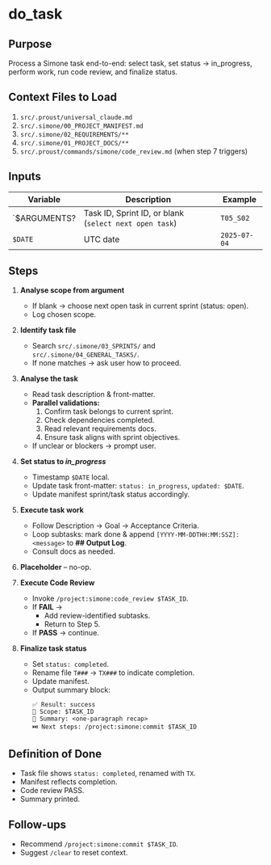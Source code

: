 # do_task

## Purpose
Process a Simone task end-to-end: select task, set status → in_progress, perform work, run code review, and finalize status.

## Context Files to Load
1. `src/.proust/universal_claude.md`
2. `src/.simone/00_PROJECT_MANIFEST.md`
3. `src/.simone/02_REQUIREMENTS/**`
4. `src/.simone/01_PROJECT_DOCS/**`
5. `src/.proust/commands/simone/code_review.md` (when step 7 triggers)

## Inputs
| Variable    | Description                                              | Example          |
|-------------|----------------------------------------------------------|------------------|
| `$ARGUMENTS?| Task ID, Sprint ID, or blank (`select next open task`)   | `T05_S02`        |
| `$DATE`     | UTC date                                                 | `2025-07-04`     |

## Steps
1. **Analyse scope from argument**  
   - If blank → choose next open task in current sprint (status: open).  
   - Log chosen scope.

2. **Identify task file**  
   - Search `src/.simone/03_SPRINTS/` and `src/.simone/04_GENERAL_TASKS/`.  
   - If none matches → ask user how to proceed.

3. **Analyse the task**  
   - Read task description & front-matter.  
   - **Parallel validations:**  
     1. Confirm task belongs to current sprint.  
     2. Check dependencies completed.  
     3. Read relevant requirements docs.  
     4. Ensure task aligns with sprint objectives.  
   - If unclear or blockers → prompt user.

4. **Set status to _in_progress_**  
   - Timestamp `$DATE` local.  
   - Update task front-matter: `status: in_progress`, `updated: $DATE`.  
   - Update manifest sprint/task status accordingly.

5. **Execute task work**  
   - Follow Description → Goal → Acceptance Criteria.  
   - Loop subtasks: mark done & append `[YYYY-MM-DDTHH:MM:SSZ]: <message>` to **## Output Log**.  
   - Consult docs as needed.

6. **Placeholder** – no-op.

7. **Execute Code Review**  
   - Invoke `/project:simone:code_review $TASK_ID`.  
   - If **FAIL** →  
     - Add review-identified subtasks.  
     - Return to Step 5.  
   - If **PASS** → continue.

8. **Finalize task status**  
   - Set `status: completed`.  
   - Rename file `T###` → `TX###` to indicate completion.  
   - Update manifest.  
   - Output summary block:  
     ```
     ✅ Result: success  
     🔎 Scope: $TASK_ID  
     💬 Summary: <one-paragraph recap>  
     ⏭️ Next steps: /project:simone:commit $TASK_ID  
     ```

## Definition of Done
- Task file shows `status: completed`, renamed with `TX`.  
- Manifest reflects completion.  
- Code review PASS.  
- Summary printed.

## Follow-ups
- Recommend `/project:simone:commit $TASK_ID`.  
- Suggest `/clear` to reset context.